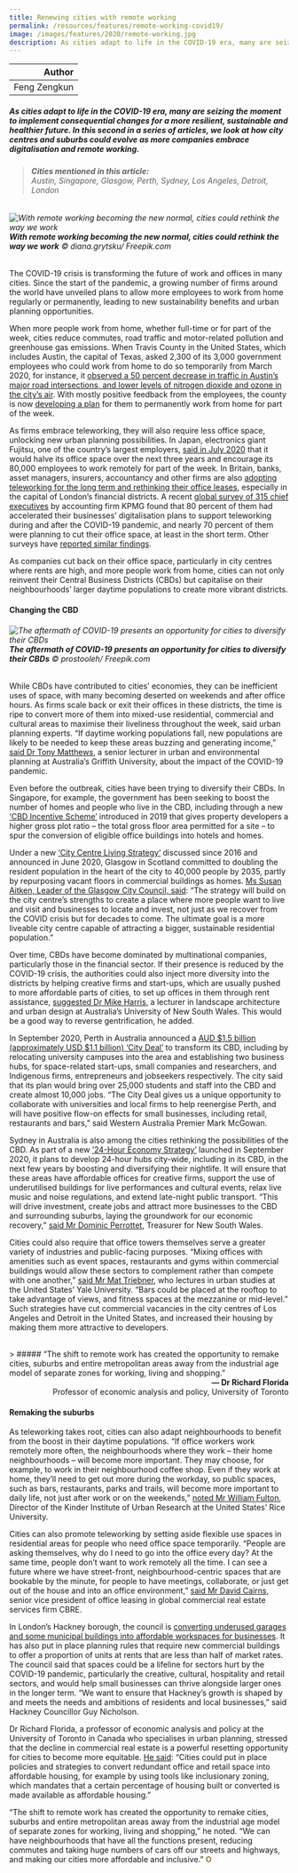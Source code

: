 ```yaml
---
title: Renewing cities with remote working
permalink: /resources/features/remote-working-covid19/
image: /images/features/2020/remote-working.jpg
description: As cities adapt to life in the COVID-19 era, many are seizing the moment to implement consequential changes for a more resilient, sustainable and healthier future. In this second in a series of articles, we look at how city centres and suburbs could evolve as more companies embrace digitalisation and remote working.
---
```


| Author |
|---:|
| Feng Zengkun |

##### As cities adapt to life in the COVID-19 era, many are seizing the moment to implement consequential changes for a more resilient, sustainable and healthier future. In this second in a series of articles, we look at how city centres and suburbs could evolve as more companies embrace digitalisation and remote working.

> ###### **Cities mentioned in this article:** <br> Austin, Singapore, Glasgow, Perth, Sydney, Los Angeles, Detroit, London

###### ![With remote working becoming the new normal, cities could rethink the way we work](/images/features/2020/remote-working.jpg/)**With remote working becoming the new normal, cities could rethink the way we work** © diana.grytsku/ Freepik.com

The COVID-19 crisis is transforming the future of work and offices in many cities. Since the start of the pandemic, a growing number of firms around the world have unveiled plans to allow more employees to work from home regularly or permanently, leading to new sustainability benefits and urban planning opportunities.  

When more people work from home, whether full-time or for part of the week, cities reduce commutes, road traffic and motor-related pollution and greenhouse gas emissions. When Travis County in the United States, which includes Austin, the capital of Texas, asked 2,300 of its 3,000 government employees who could work from home to do so temporarily from March 2020, for instance, it [observed a 50 percent decrease in traffic in Austin’s major road intersections, and lower levels of nitrogen dioxide and ozone in the city’s air](https://www.austinmonitor.com/stories/2020/05/city-and-county-consider-long-term-telecommuting-strategy/). With mostly positive feedback from the employees, the county is now [developing a plan](https://www.austinmonitor.com/stories/2020/05/travis-county-plans-for-75-of-eligible-county-employees-to-telework-permanently/) for them to permanently work from home for part of the week. 

As firms embrace teleworking, they will also require less office space, unlocking new urban planning possibilities. In Japan, electronics giant Fujitsu, one of the country’s largest employers, [said in July 2020](http://www.asahi.com/ajw/articles/13523634) that it would halve its office space over the next three years and encourage its 80,000 employees to work remotely for part of the week. In Britain, banks, asset managers, insurers, accountancy and other firms are also [adopting teleworking for the long term and rethinking their office leases](https://www.ft.com/content/a2fd84a8-172e-4c9d-9824-0504e86f2da1), especially in the capital of London’s financial districts. A recent [global survey of 315 chief executives](https://home.kpmg/xx/en/home/insights/2020/08/global-ceo-outlook-2020.html) by accounting firm KPMG found that 80 percent of them had accelerated their businesses’ digitalisation plans to support teleworking during and after the COVID-19 pandemic, and nearly 70 percent of them were planning to cut their office space, at least in the short term. Other surveys have [reported similar findings](https://www.gartner.com/en/newsroom/press-releases/2020-04-03-gartner-cfo-surey-reveals-74-percent-of-organizations-to-shift-some-employees-to-remote-work-permanently2). 

As companies cut back on their office space, particularly in city centres where rents are high, and more people work from home, cities can not only reinvent their Central Business Districts (CBDs) but capitalise on their neighbourhoods’ larger daytime populations to create more vibrant districts. 

#### **Changing the CBD**

###### ![The aftermath of COVID-19 presents an opportunity for cities to diversify their CBDs](/images/features/2020/remote-working2.jpg/)**The aftermath of COVID-19 presents an opportunity for cities to diversify their CBDs** © prostooleh/ Freepik.com

While CBDs have contributed to cities’ economies, they can be inefficient uses of space, with many becoming deserted on weekends and after office hours. As firms scale back or exit their offices in these districts, the time is ripe to convert more of them into mixed-use residential, commercial and cultural areas to maximise their liveliness throughout the week, said urban planning experts. “If daytime working populations fall, new populations are likely to be needed to keep these areas buzzing and generating income,” [said Dr Tony Matthews](https://www.reuters.com/article/us-health-coronavirus-cities-trfn-idUSKBN23A065), a senior lecturer in urban and environmental planning at Australia’s Griffith University, about the impact of the COVID-19 pandemic. 

Even before the outbreak, cities have been trying to diversify their CBDs. In Singapore, for example, the government has been seeking to boost the number of homes and people who live in the CBD, including through a new [‘CBD Incentive Scheme’](https://www.ura.gov.sg/Corporate/Guidelines/Circulars/dc19-04) introduced in 2019 that gives property developers a higher gross plot ratio – the total gross floor area permitted for a site – to spur the conversion of eligible office buildings into hotels and homes. 

Under a new [‘City Centre Living Strategy’](https://www.glasgow.gov.uk/CHttpHandler.ashx?id=47302) discussed since 2016 and announced in June 2020, Glasgow in Scotland committed to doubling the resident population in the heart of the city to 40,000 people by 2035, partly by repurposing vacant floors in commercial buildings as homes. [Ms Susan Aitken, Leader of the Glasgow City Council, said](https://www.glasgowlive.co.uk/news/glasgow-news/plans-approved-double-glasgow-city-18444719): “The strategy will build on the city centre’s strengths to create a place where more people want to live and visit and businesses to locate and invest, not just as we recover from the COVID crisis but for decades to come. The ultimate goal is a more liveable city centre capable of attracting a bigger, sustainable residential population.” 

Over time, CBDs have become dominated by multinational companies, particularly those in the financial sector. If their presence is reduced by the COVID-19 crisis, the authorities could also inject more diversity into the districts by helping creative firms and start-ups, which are usually pushed to more affordable parts of cities, to set up offices in them through rent assistance, [suggested Dr Mike Harris](https://www.theguardian.com/business/2020/aug/30/the-reversal-of-gentrification-how-covid-19-could-remake-australias-cities), a lecturer in landscape architecture and urban design at Australia’s University of New South Wales. This would be a good way to reverse gentrification, he added. 

In September 2020, Perth in Australia announced a [AUD $1.5 billion (approximately USD $1.1 billion) ‘City Deal’](https://www.pm.gov.au/media/city-deal-create-10000-jobs-and-transform-perth-cbd) to transform its CBD, including by relocating university campuses into the area and establishing two business hubs, for space-related start-ups, small companies and researchers, and Indigenous firms, entrepreneurs and jobseekers respectively. The city said that its plan would bring over 25,000 students and staff into the CBD and create almost 10,000 jobs. “The City Deal gives us a unique opportunity to collaborate with universities and local firms to help reenergise Perth, and will have positive flow-on effects for small businesses, including retail, restaurants and bars,” said Western Australia Premier Mark McGowan.

Sydney in Australia is also among the cities rethinking the possibilities of the CBD. As part of a new [’24-Hour Economy Strategy’](https://global.nsw.gov.au/24-hr-economy-vision) launched in September 2020, it plans to develop 24-hour hubs city-wide, including in its CBD, in the next few years by boosting and diversifying their nightlife. It will ensure that these areas have affordable offices for creative firms, support the use of underutilised buildings for live performances and cultural events, relax live music and noise regulations, and extend late-night public transport. “This will drive investment, create jobs and attract more businesses to the CBD and surrounding suburbs, laying the groundwork for our economic recovery,” [said Mr Dominic Perrottet](https://www.smh.com.au/national/nsw/the-world-wants-a-24-hour-sydney-push-for-entertainment-hubs-across-city-20200914-p55vgf.html), Treasurer for New South Wales. 

Cities could also require that office towers themselves serve a greater variety of industries and public-facing purposes. “Mixing offices with amenities such as event spaces, restaurants and gyms within commercial buildings would allow these sectors to complement rather than compete with one another,” [said Mr Mat Triebner](https://hbr.org/2020/08/reimagining-the-urban-office), who lectures in urban studies at the United States’ Yale University. “Bars could be placed at the rooftop to take advantage of views, and fitness spaces at the mezzanine or mid-level.” Such strategies have cut commercial vacancies in the city centres of Los Angeles and Detroit in the United States, and increased their housing by making them more attractive to developers. 

<br>
> ##### “The shift to remote work has created the opportunity to remake cities, suburbs and entire metropolitan areas away from the industrial age model of separate zones for working, living and shopping.”

<div align="right"><b>— Dr Richard Florida</b> <br> Professor of economic analysis and policy, University of Toronto</div>

#### **Remaking the suburbs**

As teleworking takes root, cities can also adapt neighbourhoods to benefit from the boost in their daytime populations. “If office workers work remotely more often, the neighbourhoods where they work – their home neighbourhoods – will become more important. They may choose, for example, to work in their neighbourhood coffee shop. Even if they work at home, they’ll need to get out more during the workday, so public spaces, such as bars, restaurants, parks and trails, will become more important to daily life, not just after work or on the weekends,” [noted Mr William Fulton](https://kinder.rice.edu/urbanedge/2020/03/30/how-covid-19-pandemic-will-change-our-cities), Director of the Kinder Institute of Urban Research at the United States’ Rice University.

Cities can also promote teleworking by setting aside flexible use spaces in residential areas for people who need office space temporarily. “People are asking themselves, why do I need to go into the office every day? At the same time, people don’t want to work remotely all the time. I can see a future where we have street-front, neighbourhood-centric spaces that are bookable by the minute, for people to have meetings, collaborate, or just get out of the house and into an office environment,” [said Mr David Cairns](https://www.cbre.ca/en/about/advantage-insights/articles/how-the-hub-and-spoke-model-could-evolve-into-the-office-of-the-future), senior vice president of office leasing in global commercial real estate services firm CBRE. 

In London’s Hackney borough, the council is [converting underused garages and some municipal buildings into affordable workspaces for businesses](https://news.hackney.gov.uk/rebuilding-a-fairer-hackney--council-secures-affordable-workspace-for-shoreditch/). It has also put in place planning rules that require new commercial buildings to offer a proportion of units at rents that are less than half of market rates. The council said that spaces could be a lifeline for sectors hurt by the COVID-19 pandemic, particularly the creative, cultural, hospitality and retail sectors, and would help small businesses can thrive alongside larger ones in the longer term. “We want to ensure that Hackney’s growth is shaped by and meets the needs and ambitions of residents and local businesses,” said Hackney Councillor Guy Nicholson. 

Dr Richard Florida, a professor of economic analysis and policy at the University of Toronto in Canada who specialises in urban planning, stressed that the decline in commercial real estate is a powerful resetting opportunity for cities to become more equitable. [He said](https://www.bloomberg.com/news/features/2020-07-02/how-coronavirus-will-reshape-u-s-cities): “Cities could put in place policies and strategies to convert redundant office and retail space into affordable housing, for example by using tools like inclusionary zoning, which mandates that a certain percentage of housing built or converted is made available as affordable housing.”

“The shift to remote work has created the opportunity to remake cities, suburbs and entire metropolitan areas away from the industrial age model of separate zones for working, living and shopping,” he noted. “We can have neighbourhoods that have all the functions present, reducing commutes and taking huge numbers of cars off our streets and highways, and making our cities more affordable and inclusive.” **<font color="#967942">O</font>**
